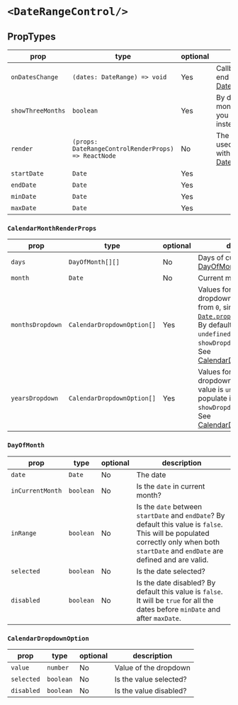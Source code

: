# `<DateRangeControl/> `

## PropTypes


| prop | type | optional | description |
| ---- | ---- | -------- | ----------- |
| `onDatesChange` | `(dates: DateRange) => void` | Yes | Callback when start and/or end dates are changed See [DateRange](#daterange) |
| `showThreeMonths` | `boolean` | Yes | By default 2 consecutive months will be shown, but if you want to show 3 months instead, set this to `true` |
| `render` | `(props: DateRangeControlRenderProps) => ReactNode` | No | The main function, which be used for rendering. It is called with an object. See [DateRangeControlRenderProps](#daterangecontrolrenderprops) |
| `startDate` | `Date` | Yes |  |
| `endDate` | `Date` | Yes |  |
| `minDate` | `Date` | Yes |  |
| `maxDate` | `Date` | Yes |  |

### `CalendarMonthRenderProps`

| prop | type | optional | description |
| ---- | ---- | -------- | ----------- |
| `days` | `DayOfMonth[][]` | No | Days of current month. See [DayOfMonth](#dayofmonth) |
| `month` | `Date` | No | Current month. |
| `monthsDropdown` | `CalendarDropdownOption[]` | Yes | Values for creating month dropdown. Months start from `0`, similar to [`Date.proptotype.getMonth()`](https://developer.mozilla.org/en-US/docs/Web/JavaScript/Reference/Global_Objects/Date/getMonth). By default, this value is `undefined`. To populate it, set `showDropdowns` prop as `true`. See [CalendarDropdownOption](#calendardropdownoption) |
| `yearsDropdown` | `CalendarDropdownOption[]` | Yes | Values for creating year dropdown. By default, this value is `undefined`. To populate it, set `showDropdowns` prop as `true`. See [CalendarDropdownOption](#calendardropdownoption) |


### `DayOfMonth`

| prop | type | optional | description |
| ---- | ---- | -------- | ----------- |
| `date` | `Date` | No | The date |
| `inCurrentMonth` | `boolean` | No | Is the `date` in current month? |
| `inRange` | `boolean` | No | Is the `date` between `startDate` and `endDate`? By default this value is `false`. This will be populated correctly only when both `startDate` and `endDate` are defined and are valid. |
| `selected` | `boolean` | No | Is the date selected? |
| `disabled` | `boolean` | No | Is the date disabled? By default this value is `false`. It will be `true` for all the dates before `minDate` and after `maxDate`. |


### `CalendarDropdownOption`

| prop | type | optional | description |
| ---- | ---- | -------- | ----------- |
| `value` | `number` | No | Value of the dropdown |
| `selected` | `boolean` | No | Is the value selected? |
| `disabled` | `boolean` | No | Is the value disabled? |
